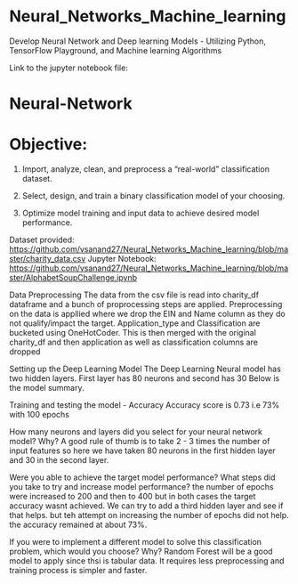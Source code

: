 # Neural_Networks_Machine_learning
Develop  Neural Network and Deep learning Models - Utilizing Python,  TensorFlow Playground, and Machine learning Algorithms 

Link to the jupyter notebook file: 

# Neural-Network

# Objective: 

1) Import, analyze, clean, and preprocess a “real-world” classification dataset.

2) Select, design, and train a binary classification model of your choosing.

3) Optimize model training and input data to achieve desired model performance.

Dataset provided: https://github.com/vsanand27/Neural_Networks_Machine_learning/blob/master/charity_data.csv
Jupyter Notebook: https://github.com/vsanand27/Neural_Networks_Machine_learning/blob/master/AlphabetSoupChallenge.ipynb

Data Preprocessing
The data from the csv file is read into charity_df dataframe and a bunch of proprocessing steps are applied. Preprocessing on the data is appllied where we drop the EIN and Name column as they do not qualify/impact the target. Application_type and Classification are bucketed using OneHotCoder. This is then merged with the original charity_df and then application as well as classification columns are dropped

Setting up the Deep Learning Model
The Deep Learning Neural model has two hidden layers. First layer has 80 neurons and second has 30 Below is the model summary.



Training and testing the model - Accuracy
Accuracy score is 0.73 i.e 73% with 100 epochs


How many neurons and layers did you select for your neural network model? Why?
A good rule of thumb is to take 2 - 3 times the number of input features so here we have taken 80 neurons in the first hidden layer and 30 in the second layer.

Were you able to achieve the target model performance? What steps did you take to try and increase model performance?
the number of epochs were increased to 200 and then to 400 but in both cases the target accuracy wasnt achieved. We can try to add a third hidden layer and see if that helps. but teh attempt on increasing the number of epochs did not help. the accuracy remained at about 73%.

If you were to implement a different model to solve this classification problem, which would you choose? Why?
Random Forest will be a good model to apply since thsi is tabular data. It requires less preprocessing and training process is simpler and faster.
